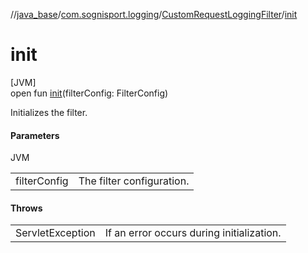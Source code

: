 //[java_base](../../../index.md)/[com.sognisport.logging](../index.md)/[CustomRequestLoggingFilter](index.md)/[init](init.md)

# init

[JVM]\
open fun [init](init.md)(filterConfig: FilterConfig)

Initializes the filter.

#### Parameters

JVM

| | |
|---|---|
| filterConfig | The filter configuration. |

#### Throws

| | |
|---|---|
| ServletException | If an error occurs during initialization. |
